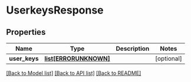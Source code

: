 # UserkeysResponse

## Properties
Name | Type | Description | Notes
------------ | ------------- | ------------- | -------------
**user_keys** | [**list[ERRORUNKNOWN]**](.md) |  | [optional] 

[[Back to Model list]](../README.md#documentation-for-models) [[Back to API list]](../README.md#documentation-for-api-endpoints) [[Back to README]](../README.md)


